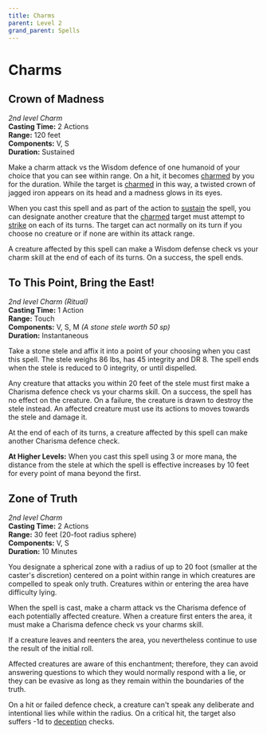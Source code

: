 ```yaml
---
title: Charms
parent: Level 2
grand_parent: Spells
---
```


# Charms

## Crown of Madness
*2nd level Charm*<br>
**Casting Time:** 2 Actions<br>
**Range:** 120 feet<br>
**Components:** V, S<br>
**Duration:** Sustained

Make a charm attack vs the Wisdom defence of one humanoid of your choice that you can see within range. On a hit, it becomes [charmed](https://stormchaserroleplaying.com/stormchaserRPG/Conditions/Charmed/) by you for the duration. While the target is [charmed](https://stormchaserroleplaying.com/stormchaserRPG/Conditions/Charmed/) in this way, a twisted crown of jagged iron appears on its head and a madness glows in its eyes.

When you cast this spell and as part of the action to [sustain](https://stormchaserroleplaying.com/stormchaserRPG/Spellcasting/Casting/Duration/#sustaining-spells) the spell, you can designate another creature that the [charmed](https://stormchaserroleplaying.com/stormchaserRPG/Conditions/Charmed/) target must attempt to [strike](https://stormchaserroleplaying.com/stormchaserRPG/Combat/Actions/Strike/) on each of its turns. The target can act normally on its turn if you choose no creature or if none are within its attack range.

A creature affected by this spell can make a Wisdom defense check vs your charm skill at the end of each of its turns. On a success, the spell ends.

## To This Point, Bring the East!
*2nd level Charm (Ritual)*<br>
**Casting Time:** 1 Action<br>
**Range:** Touch<br>
**Components:** V, S, M *(A stone stele worth 50 sp)*<br>
**Duration:** Instantaneous

Take a stone stele and affix it into a point of your choosing when you cast this spell. The stele weighs 86 lbs, has 45 integrity and DR 8. The spell ends when the stele is reduced to 0 integrity, or until dispelled.

Any creature that attacks you within 20 feet of the stele must first make a Charisma defence check vs your charms skill. On a success, the spell has no effect on the creature. On a failure, the creature is drawn to destroy the stele instead. An affected creature must use its actions to moves towards the stele and damage it.

At the end of each of its turns, a creature affected by this spell can make another Charisma defence check.

**At Higher Levels:** When you cast this spell using 3 or more mana, the distance from the stele at which the spell is effective increases by 10 feet for every point of mana beyond the first.

## Zone of Truth
*2nd level Charm*<br>
**Casting Time:** 2 Actions<br>
**Range:** 30 feet (20-foot radius sphere)<br>
**Components:** V, S<br>
**Duration:** 10 Minutes

You designate a spherical zone with a radius of up to 20 foot (smaller at the caster's discretion) centered on a point within range in which creatures are compelled to speak only truth. Creatures within or entering the area have difficulty lying.

When the spell is cast, make a charm attack vs the Charisma defence of each potentially affected creature. When a creature first enters the area, it must make a Charisma defence check vs your charms skill.

If a creature leaves and reenters the area, you nevertheless continue to use the result of the initial roll.

Affected creatures are aware of this enchantment; therefore, they can avoid answering questions to which they would normally respond with a lie, or they can be evasive as long as they remain within the boundaries of the truth.

On a hit or failed defence check, a creature can't speak any deliberate and intentional lies while within the radius. On a critical hit, the target also suffers -1d to [deception](https://stormchaserroleplaying.com/stormchaserRPG/Skills/Deception/) checks.
